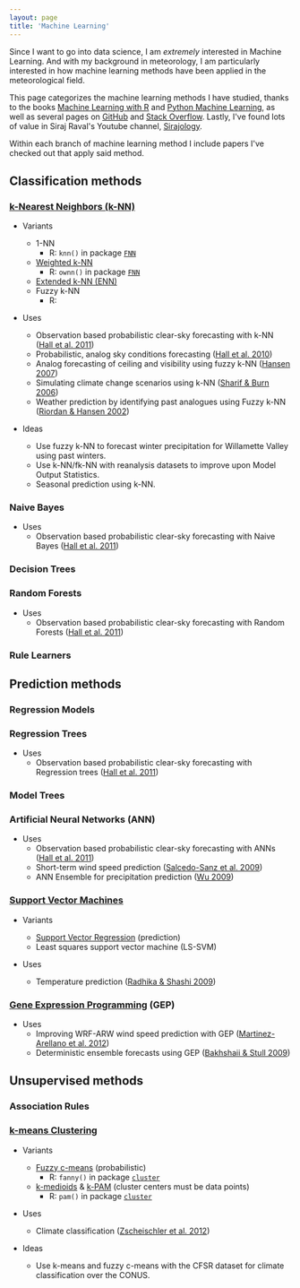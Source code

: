 ```yaml
---
layout: page
title: 'Machine Learning'
---
```


Since I want to go into data science, I am *extremely* interested in Machine Learning. And with my background in meteorology, I am particularly interested in how machine learning methods have been applied in the meteorological field.

This page categorizes the machine learning methods I have studied, thanks to the books [Machine Learning with R](https://www.amazon.com/Machine-Learning-Second-Brett-Lantz/dp/1784393908/ref=pd_sbs_14_t_0?_encoding=UTF8&psc=1&refRID=8MQDWKS4ZKTNVKX2HNAH) and [Python Machine Learning](https://www.amazon.com/Python-Machine-Learning-Sebastian-Raschka/dp/1783555130/ref=sr_1_1?s=books&ie=UTF8&qid=1477502703&sr=1-1&keywords=python+machine+learning), as well as several pages on [GitHub](https://github.com/) and [Stack Overflow](http://stackoverflow.com/). Lastly, I've found lots of value in Siraj Raval's Youtube channel, [Sirajology](https://www.youtube.com/channel/UCWN3xxRkmTPmbKwht9FuE5A).

Within each branch of machine learning method I include papers I've checked out that apply said method.

## Classification methods

### [k-Nearest Neighbors (k-NN)](https://en.wikipedia.org/wiki/K-nearest_neighbors_algorithm)

* Variants
  + 1-NN
    + R: `knn()` in package [`FNN`](https://cran.r-project.org/web/packages/FNN/FNN.pdf)
  + [Weighted k-NN](https://en.wikipedia.org/wiki/K-nearest_neighbors_algorithm#The_weighted_nearest_neighbour_classifier)
    + R: `ownn()` in package [`FNN`](https://cran.r-project.org/web/packages/FNN/FNN.pdf)
  + [Extended k-NN (ENN)](https://en.wikipedia.org/wiki/K-nearest_neighbors_algorithm#Extension_of_k-NN_.28ENN.29_for_classification)
  + Fuzzy k-NN
    + R:

* Uses
  + Observation based probabilistic clear-sky forecasting with k-NN ([Hall et al. 2011](http://journals.ametsoc.org/doi/full/10.1175/2010JAMC2529.1))
  + Probabilistic, analog sky conditions forecasting ([Hall et al. 2010](http://journals.ametsoc.org/doi/abs/10.1175/2010WAF2222372.1))
  + Analog forecasting of ceiling and visibility using fuzzy k-NN ([Hansen 2007](http://journals.ametsoc.org/doi/abs/10.1175/2007WAF2006017.1))
  + Simulating climate change scenarios using k-NN ([Sharif & Burn 2006](http://www.eng.uwo.ca/research/iclr/fids/publications/cfcas-climate/papers/weather-gen.pdf))
  + Weather prediction by identifying past analogues using Fuzzy k-NN ([Riordan & Hansen 2002](http://collaboration.cmc.ec.gc.ca/science/rpn/publications/pdf/EIS_Riordan_Hansen_xx_xx_02_official.pdf))

* Ideas
  + Use fuzzy k-NN to forecast winter precipitation for Willamette Valley using past winters.
  + Use k-NN/fk-NN with reanalysis datasets to improve upon Model Output Statistics.
  + Seasonal prediction using k-NN.

### Naive Bayes

* Uses
  + Observation based probabilistic clear-sky forecasting with Naive Bayes ([Hall et al. 2011](http://journals.ametsoc.org/doi/full/10.1175/2010JAMC2529.1))

### Decision Trees

### Random Forests

* Uses
  + Observation based probabilistic clear-sky forecasting with Random Forests ([Hall et al. 2011](http://journals.ametsoc.org/doi/full/10.1175/2010JAMC2529.1))

### Rule Learners

## Prediction methods

### Regression Models

### Regression Trees

* Uses
  + Observation based probabilistic clear-sky forecasting with Regression trees ([Hall et al. 2011](http://journals.ametsoc.org/doi/full/10.1175/2010JAMC2529.1))

### Model Trees

### Artificial Neural Networks (ANN)

* Uses
  + Observation based probabilistic clear-sky forecasting with ANNs ([Hall et al. 2011](http://journals.ametsoc.org/doi/full/10.1175/2010JAMC2529.1))
  + Short-term wind speed prediction ([Salcedo-Sanz et al. 2009](http://www.sciencedirect.com/science/article/pii/S096014810800390X))
  + ANN Ensemble for precipitation prediction ([Wu 2009](http://ieeexplore.ieee.org/document/5193894/?arnumber=5193894&tag=1))

### [Support Vector Machines](https://en.wikipedia.org/wiki/Support_vector_machine)

* Variants
  + [Support Vector Regression](https://en.wikipedia.org/wiki/Support_vector_machine#Regression) (prediction)
  + Least squares support vector machine (LS-SVM)

* Uses
  + Temperature prediction ([Radhika & Shashi 2009](http://search.proquest.com/openview/f5122306fd2aa122fe3271f12684f9f9/1?pq-origsite=gscholar))

### [Gene Expression Programming](https://en.wikipedia.org/wiki/Gene_expression_programming) (GEP)

* Uses
  + Improving WRF-ARW wind speed prediction with GEP ([Martinez-Arellano et al. 2012](http://link.springer.com/chapter/10.1007/978-1-4471-4739-8_27#page-1))
  + Deterministic ensemble forecasts using GEP ([Bakhshaii & Stull 2009](https://open.library.ubc.ca/cIRcle/collections/facultyresearchandpublications/52383/items/1.0041835))

## Unsupervised methods

### Association Rules

### [k-means Clustering](https://en.wikipedia.org/wiki/K-means_clustering)

* Variants
  + [Fuzzy c-means](https://en.wikipedia.org/wiki/Fuzzy_clustering#Fuzzy_C-means_Clustering) (probabilistic)
    + R: `fanny()` in package [`cluster`](https://cran.r-project.org/web/packages/cluster/cluster.pdf)
  + [k-medioids](https://en.wikipedia.org/wiki/K-medoids) & [k-PAM](https://en.wikipedia.org/wiki/K-medoids#Algorithms) (cluster centers must be data points)
    + R: `pam()` in package [`cluster`](https://cran.r-project.org/web/packages/cluster/cluster.pdf)

* Uses
  + Climate classification ([Zscheischler et al. 2012](http://www.sciencedirect.com/science/article/pii/S1877050912002177]))

* Ideas
  + Use k-means and fuzzy c-means with the CFSR dataset for climate classification over the CONUS.
